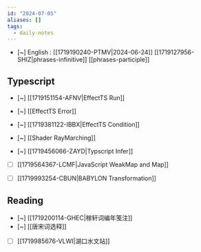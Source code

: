 ```yaml
---
id: "2024-07-05"
aliases: []
tags:
  - daily-notes
---
```


- [~] English : [[1719190240-PTMV|2024-06-24]]
[[1719127956-SHIZ|phrases-infinitive]]
[[phrases-participle]]

## Typescript

- [~] [[1719151154-AFNV|EffectTS Run]]
- [~] [[EffectTS Error]]
- [~] [[1719381122-IBBX|EffectTS Condition]]

- [~] [[Shader RayMarching]]

- [~] [[1719456066-ZAYD|Typscript Infer]]

- [ ] [[1719564367-LCMF|JavaScript WeakMap and Map]]

- [ ] [[1719993254-CBUN|BABYLON Transformation]]

## Reading

- [~] [[1719200114-GHEC|稼轩词编年笺注]]
- [~] [[唐宋词选释]]

- [ ] [[1719985676-VLWI|湖口水文站]]

